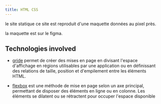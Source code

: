 ```yaml
---
title: HTML CSS 
---
```


le site statique
ce site est reproduit d'une maquette données au pixel près.

la maquette est sur le figma.

## Technologies involved

- [gride]() permet de créer des mises en page en divisant l'espace d'affichage en régions utilisables
par une application ou en définissant des relations de taille, position et d'empilement entre les éléments HTML.


- [flexbox]() est une méthode de mise en page selon un axe principal, permettant de disposer des éléments en ligne 
ou en colonne. Les éléments se dilatent ou se rétractent pour occuper l'espace disponible